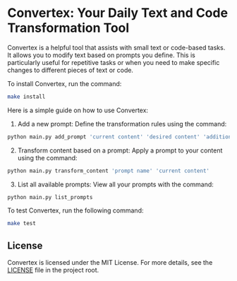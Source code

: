 # Convertex: Your Daily Text and Code Transformation Tool

Convertex is a helpful tool that assists with small text or code-based tasks. It allows you to modify text based on prompts you define. This is particularly useful for repetitive tasks or when you need to make specific changes to different pieces of text or code.

To install Convertex, run the command:

```bash
make install
```

Here is a simple guide on how to use Convertex:

1. Add a new prompt: Define the transformation rules using the command:

```bash
python main.py add_prompt 'current content' 'desired content' 'additional info' 'prompt name'
```

2. Transform content based on a prompt: Apply a prompt to your content using the command:

```bash
python main.py transform_content 'prompt name' 'current content'
```

3. List all available prompts: View all your prompts with the command:

```bash
python main.py list_prompts
```

To test Convertex, run the following command:

```bash
make test
```

## License

Convertex is licensed under the MIT License. For more details, see the [LICENSE](LICENSE) file in the project root.
